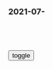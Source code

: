 ### 2021-07-　

```note
```

<table id="tbc" style="white-space: pre-wrap">
</table>
<button onclick="toggleb()">toggle</button>
<pre id="prr" style="display: none">
<!-- 🍅<br>　<hr>🍑 -->

2021年7月18
https://ibb.co/album/6v85vB

https://i.ibb.co/s1Hx1qF/Lilith-Raws-Fate-Grand-Order-Shinsei-Entaku-Ryouiki-Camelot-01-Wandering-Agateram-Baha-WEB-DL-1080p.jpg
https://i.ibb.co/znMKhhr/Lilith-Raws-Fate-Grand-Order-Shinsei-Entaku-Ryouiki-Camelot-01-Wandering-Agateram-Baha-WEB-DL-1080p.jpg
https://i.ibb.co/tLGyXY7/Lilith-Raws-Fate-Grand-Order-Shinsei-Entaku-Ryouiki-Camelot-01-Wandering-Agateram-Baha-WEB-DL-1080p.jpg
https://i.ibb.co/NSVyBXR/Lilith-Raws-Fate-Grand-Order-Shinsei-Entaku-Ryouiki-Camelot-01-Wandering-Agateram-Baha-WEB-DL-1080p.jpg
https://i.ibb.co/9HL0MvS/Lilith-Raws-Fate-Grand-Order-Shinsei-Entaku-Ryouiki-Camelot-01-Wandering-Agateram-Baha-WEB-DL-1080p.jpg
https://i.ibb.co/BqydVV3/Lilith-Raws-Fate-Grand-Order-Shinsei-Entaku-Ryouiki-Camelot-01-Wandering-Agateram-Baha-WEB-DL-1080p.jpg
https://i.ibb.co/zbdFR7W/Lilith-Raws-Fate-Grand-Order-Shinsei-Entaku-Ryouiki-Camelot-01-Wandering-Agateram-Baha-WEB-DL-1080p.jpg
https://i.ibb.co/t3fRBgn/Lilith-Raws-Fate-Grand-Order-Shinsei-Entaku-Ryouiki-Camelot-01-Wandering-Agateram-Baha-WEB-DL-1080p.jpg
https://i.ibb.co/wz0RjRg/Lilith-Raws-Fate-Grand-Order-Shinsei-Entaku-Ryouiki-Camelot-01-Wandering-Agateram-Baha-WEB-DL-1080p.jpg
https://i.ibb.co/FVfZBL0/Lilith-Raws-Fate-Grand-Order-Shinsei-Entaku-Ryouiki-Camelot-01-Wandering-Agateram-Baha-WEB-DL-1080p.jpg
https://i.ibb.co/cg6SWMt/Lilith-Raws-Fate-Grand-Order-Shinsei-Entaku-Ryouiki-Camelot-01-Wandering-Agateram-Baha-WEB-DL-1080p.jpg
https://i.ibb.co/bzDdsGd/Lilith-Raws-Fate-Grand-Order-Shinsei-Entaku-Ryouiki-Camelot-01-Wandering-Agateram-Baha-WEB-DL-1080p.jpg
https://i.ibb.co/64r9WbF/Lilith-Raws-Fate-Grand-Order-Shinsei-Entaku-Ryouiki-Camelot-01-Wandering-Agateram-Baha-WEB-DL-1080p.jpg
https://i.ibb.co/8M01yTt/Lilith-Raws-Fate-Grand-Order-Shinsei-Entaku-Ryouiki-Camelot-01-Wandering-Agateram-Baha-WEB-DL-1080p.jpg
https://i.ibb.co/z4j8d3b/Lilith-Raws-Fate-Grand-Order-Shinsei-Entaku-Ryouiki-Camelot-01-Wandering-Agateram-Baha-WEB-DL-1080p.jpg
https://i.ibb.co/6B3fh3g/Lilith-Raws-Fate-Grand-Order-Shinsei-Entaku-Ryouiki-Camelot-01-Wandering-Agateram-Baha-WEB-DL-1080p.jpg
https://i.ibb.co/TqpyZMB/Lilith-Raws-Fate-Grand-Order-Shinsei-Entaku-Ryouiki-Camelot-01-Wandering-Agateram-Baha-WEB-DL-1080p.jpg
https://i.ibb.co/smvkdbw/Lilith-Raws-Fate-Grand-Order-Shinsei-Entaku-Ryouiki-Camelot-01-Wandering-Agateram-Baha-WEB-DL-1080p.jpg
https://i.ibb.co/PNhf1qq/Lilith-Raws-Fate-Grand-Order-Shinsei-Entaku-Ryouiki-Camelot-01-Wandering-Agateram-Baha-WEB-DL-1080p.jpg
https://i.ibb.co/5YK1bFp/Lilith-Raws-Fate-Grand-Order-Shinsei-Entaku-Ryouiki-Camelot-01-Wandering-Agateram-Baha-WEB-DL-1080p.jpg
https://i.ibb.co/0F04vcc/Lilith-Raws-Fate-Grand-Order-Shinsei-Entaku-Ryouiki-Camelot-01-Wandering-Agateram-Baha-WEB-DL-1080p.jpg
https://i.ibb.co/zZtSVgX/Lilith-Raws-Fate-Grand-Order-Shinsei-Entaku-Ryouiki-Camelot-01-Wandering-Agateram-Baha-WEB-DL-1080p.jpg
https://i.ibb.co/ygb4K9J/Lilith-Raws-Fate-Grand-Order-Shinsei-Entaku-Ryouiki-Camelot-01-Wandering-Agateram-Baha-WEB-DL-1080p.jpg
https://i.ibb.co/HtRpXKh/Lilith-Raws-Fate-Grand-Order-Shinsei-Entaku-Ryouiki-Camelot-01-Wandering-Agateram-Baha-WEB-DL-1080p.jpg
https://i.ibb.co/hKJ8MGg/Lilith-Raws-Fate-Grand-Order-Shinsei-Entaku-Ryouiki-Camelot-01-Wandering-Agateram-Baha-WEB-DL-1080p.jpg
https://i.ibb.co/cgcjtdg/Lilith-Raws-Fate-Grand-Order-Shinsei-Entaku-Ryouiki-Camelot-01-Wandering-Agateram-Baha-WEB-DL-1080p.jpg
https://i.ibb.co/VwGbV7y/Lilith-Raws-Fate-Grand-Order-Shinsei-Entaku-Ryouiki-Camelot-01-Wandering-Agateram-Baha-WEB-DL-1080p.jpg
https://i.ibb.co/QJTvQg5/Lilith-Raws-Fate-Grand-Order-Shinsei-Entaku-Ryouiki-Camelot-01-Wandering-Agateram-Baha-WEB-DL-1080p.jpg
https://i.ibb.co/y8B2s2b/Lilith-Raws-Fate-Grand-Order-Shinsei-Entaku-Ryouiki-Camelot-01-Wandering-Agateram-Baha-WEB-DL-1080p.jpg
https://i.ibb.co/7zzjH53/Lilith-Raws-Fate-Grand-Order-Shinsei-Entaku-Ryouiki-Camelot-01-Wandering-Agateram-Baha-WEB-DL-1080p.jpg
https://i.ibb.co/8XxSz9L/Lilith-Raws-Fate-Grand-Order-Shinsei-Entaku-Ryouiki-Camelot-01-Wandering-Agateram-Baha-WEB-DL-1080p.jpg
https://i.ibb.co/HY2vQmp/Lilith-Raws-Fate-Grand-Order-Shinsei-Entaku-Ryouiki-Camelot-01-Wandering-Agateram-Baha-WEB-DL-1080p.jpg
https://i.ibb.co/mhCWxkd/Lilith-Raws-Fate-Grand-Order-Shinsei-Entaku-Ryouiki-Camelot-01-Wandering-Agateram-Baha-WEB-DL-1080p.jpg
https://i.ibb.co/DzKT2Sn/Lilith-Raws-Fate-Grand-Order-Shinsei-Entaku-Ryouiki-Camelot-01-Wandering-Agateram-Baha-WEB-DL-1080p.jpg
https://i.ibb.co/D1456gb/Lilith-Raws-Fate-Grand-Order-Shinsei-Entaku-Ryouiki-Camelot-01-Wandering-Agateram-Baha-WEB-DL-1080p.jpg
https://i.ibb.co/D5y6LRK/Lilith-Raws-Fate-Grand-Order-Shinsei-Entaku-Ryouiki-Camelot-01-Wandering-Agateram-Baha-WEB-DL-1080p.jpg
https://i.ibb.co/44Y0dQB/Lilith-Raws-Fate-Grand-Order-Shinsei-Entaku-Ryouiki-Camelot-01-Wandering-Agateram-Baha-WEB-DL-1080p.jpg
https://i.ibb.co/NpXNy2p/Lilith-Raws-Fate-Grand-Order-Shinsei-Entaku-Ryouiki-Camelot-01-Wandering-Agateram-Baha-WEB-DL-1080p.jpg
https://i.ibb.co/vm3h5hd/Lilith-Raws-Fate-Grand-Order-Shinsei-Entaku-Ryouiki-Camelot-01-Wandering-Agateram-Baha-WEB-DL-1080p.jpg
https://i.ibb.co/kXBNPQ3/Lilith-Raws-Fate-Grand-Order-Shinsei-Entaku-Ryouiki-Camelot-01-Wandering-Agateram-Baha-WEB-DL-1080p.jpg
https://i.ibb.co/dKXb1g7/Lilith-Raws-Fate-Grand-Order-Shinsei-Entaku-Ryouiki-Camelot-01-Wandering-Agateram-Baha-WEB-DL-1080p.jpg
https://i.ibb.co/sPQgXwP/Lilith-Raws-Fate-Grand-Order-Shinsei-Entaku-Ryouiki-Camelot-01-Wandering-Agateram-Baha-WEB-DL-1080p.jpg
https://i.ibb.co/qsRBPrw/Lilith-Raws-Fate-Grand-Order-Shinsei-Entaku-Ryouiki-Camelot-01-Wandering-Agateram-Baha-WEB-DL-1080p.jpg
https://i.ibb.co/mFd0Q27/Lilith-Raws-Fate-Grand-Order-Shinsei-Entaku-Ryouiki-Camelot-01-Wandering-Agateram-Baha-WEB-DL-1080p.jpg
https://i.ibb.co/xL2WL9T/Lilith-Raws-Fate-Grand-Order-Shinsei-Entaku-Ryouiki-Camelot-01-Wandering-Agateram-Baha-WEB-DL-1080p.jpg
https://i.ibb.co/yPqhCRQ/Lilith-Raws-Fate-Grand-Order-Shinsei-Entaku-Ryouiki-Camelot-01-Wandering-Agateram-Baha-WEB-DL-1080p.jpg
https://i.ibb.co/wMcbBfb/Lilith-Raws-Fate-Grand-Order-Shinsei-Entaku-Ryouiki-Camelot-01-Wandering-Agateram-Baha-WEB-DL-1080p.jpg
https://i.ibb.co/qFv0nKm/Lilith-Raws-Fate-Grand-Order-Shinsei-Entaku-Ryouiki-Camelot-01-Wandering-Agateram-Baha-WEB-DL-1080p.jpg
https://i.ibb.co/VN7qMGK/Lilith-Raws-Fate-Grand-Order-Shinsei-Entaku-Ryouiki-Camelot-01-Wandering-Agateram-Baha-WEB-DL-1080p.jpg
https://i.ibb.co/LRv9S3H/Lilith-Raws-Fate-Grand-Order-Shinsei-Entaku-Ryouiki-Camelot-01-Wandering-Agateram-Baha-WEB-DL-1080p.jpg
https://i.ibb.co/zNxQ8tY/Lilith-Raws-Fate-Grand-Order-Shinsei-Entaku-Ryouiki-Camelot-01-Wandering-Agateram-Baha-WEB-DL-1080p.jpg
https://i.ibb.co/jzFnQnC/Lilith-Raws-Fate-Grand-Order-Shinsei-Entaku-Ryouiki-Camelot-01-Wandering-Agateram-Baha-WEB-DL-1080p.jpg
https://i.ibb.co/j6jHtfh/Lilith-Raws-Fate-Grand-Order-Shinsei-Entaku-Ryouiki-Camelot-01-Wandering-Agateram-Baha-WEB-DL-1080p.jpg
https://i.ibb.co/LSHk1tK/Lilith-Raws-Fate-Grand-Order-Shinsei-Entaku-Ryouiki-Camelot-01-Wandering-Agateram-Baha-WEB-DL-1080p.jpg
https://i.ibb.co/0hBmtdR/Lilith-Raws-Fate-Grand-Order-Shinsei-Entaku-Ryouiki-Camelot-01-Wandering-Agateram-Baha-WEB-DL-1080p.jpg
https://i.ibb.co/PFjh0nP/Lilith-Raws-Fate-Grand-Order-Shinsei-Entaku-Ryouiki-Camelot-01-Wandering-Agateram-Baha-WEB-DL-1080p.jpg
https://i.ibb.co/rmhwdby/Lilith-Raws-Fate-Grand-Order-Shinsei-Entaku-Ryouiki-Camelot-01-Wandering-Agateram-Baha-WEB-DL-1080p.jpg
https://i.ibb.co/fdckH62/Lilith-Raws-Fate-Grand-Order-Shinsei-Entaku-Ryouiki-Camelot-01-Wandering-Agateram-Baha-WEB-DL-1080p.jpg
https://i.ibb.co/Ntjsg7t/Lilith-Raws-Fate-Grand-Order-Shinsei-Entaku-Ryouiki-Camelot-01-Wandering-Agateram-Baha-WEB-DL-1080p.jpg
https://i.ibb.co/bBcGwjj/Lilith-Raws-Fate-Grand-Order-Shinsei-Entaku-Ryouiki-Camelot-01-Wandering-Agateram-Baha-WEB-DL-1080p.jpg
https://i.ibb.co/4fkFgHg/Lilith-Raws-Fate-Grand-Order-Shinsei-Entaku-Ryouiki-Camelot-01-Wandering-Agateram-Baha-WEB-DL-1080p.jpg
https://i.ibb.co/BTBt6Xz/Lilith-Raws-Fate-Grand-Order-Shinsei-Entaku-Ryouiki-Camelot-01-Wandering-Agateram-Baha-WEB-DL-1080p.jpg
https://i.ibb.co/HtKHQS7/Lilith-Raws-Fate-Grand-Order-Shinsei-Entaku-Ryouiki-Camelot-01-Wandering-Agateram-Baha-WEB-DL-1080p.jpg
https://i.ibb.co/Mnw6dyh/Lilith-Raws-Fate-Grand-Order-Shinsei-Entaku-Ryouiki-Camelot-01-Wandering-Agateram-Baha-WEB-DL-1080p.jpg
https://i.ibb.co/KqP2GyN/Lilith-Raws-Fate-Grand-Order-Shinsei-Entaku-Ryouiki-Camelot-01-Wandering-Agateram-Baha-WEB-DL-1080p.jpg
https://i.ibb.co/2K0Yw2Z/Lilith-Raws-Fate-Grand-Order-Shinsei-Entaku-Ryouiki-Camelot-01-Wandering-Agateram-Baha-WEB-DL-1080p.jpg
https://i.ibb.co/3TwY2FN/Lilith-Raws-Fate-Grand-Order-Shinsei-Entaku-Ryouiki-Camelot-01-Wandering-Agateram-Baha-WEB-DL-1080p.jpg
https://i.ibb.co/6D2d9Wb/Lilith-Raws-Fate-Grand-Order-Shinsei-Entaku-Ryouiki-Camelot-01-Wandering-Agateram-Baha-WEB-DL-1080p.jpg
https://i.ibb.co/QCKVZBP/Lilith-Raws-Fate-Grand-Order-Shinsei-Entaku-Ryouiki-Camelot-01-Wandering-Agateram-Baha-WEB-DL-1080p.jpg
https://i.ibb.co/2jRm1R5/Lilith-Raws-Fate-Grand-Order-Shinsei-Entaku-Ryouiki-Camelot-01-Wandering-Agateram-Baha-WEB-DL-1080p.jpg
https://i.ibb.co/kMV72pk/Lilith-Raws-Fate-Grand-Order-Shinsei-Entaku-Ryouiki-Camelot-01-Wandering-Agateram-Baha-WEB-DL-1080p.jpg
https://i.ibb.co/m8ghB2m/Lilith-Raws-Fate-Grand-Order-Shinsei-Entaku-Ryouiki-Camelot-01-Wandering-Agateram-Baha-WEB-DL-1080p.jpg
https://i.ibb.co/2Srh1gT/Lilith-Raws-Fate-Grand-Order-Shinsei-Entaku-Ryouiki-Camelot-01-Wandering-Agateram-Baha-WEB-DL-1080p.jpg
https://i.ibb.co/qJ5k9WQ/Lilith-Raws-Fate-Grand-Order-Shinsei-Entaku-Ryouiki-Camelot-01-Wandering-Agateram-Baha-WEB-DL-1080p.jpg
https://i.ibb.co/k221gv9/Lilith-Raws-Fate-Grand-Order-Shinsei-Entaku-Ryouiki-Camelot-01-Wandering-Agateram-Baha-WEB-DL-1080p.jpg
https://i.ibb.co/0FCRjv9/Lilith-Raws-Fate-Grand-Order-Shinsei-Entaku-Ryouiki-Camelot-01-Wandering-Agateram-Baha-WEB-DL-1080p.jpg
https://i.ibb.co/9vbktXC/Lilith-Raws-Fate-Grand-Order-Shinsei-Entaku-Ryouiki-Camelot-01-Wandering-Agateram-Baha-WEB-DL-1080p.jpg
https://i.ibb.co/g9nr9pX/Lilith-Raws-Fate-Grand-Order-Shinsei-Entaku-Ryouiki-Camelot-01-Wandering-Agateram-Baha-WEB-DL-1080p.jpg
https://i.ibb.co/H7B028h/Lilith-Raws-Fate-Grand-Order-Shinsei-Entaku-Ryouiki-Camelot-01-Wandering-Agateram-Baha-WEB-DL-1080p.jpg
https://i.ibb.co/wdx7Sx8/Lilith-Raws-Fate-Grand-Order-Shinsei-Entaku-Ryouiki-Camelot-01-Wandering-Agateram-Baha-WEB-DL-1080p.jpg
https://i.ibb.co/qMxBK64/Lilith-Raws-Fate-Grand-Order-Shinsei-Entaku-Ryouiki-Camelot-01-Wandering-Agateram-Baha-WEB-DL-1080p.jpg
https://i.ibb.co/ZmpK8QG/Lilith-Raws-Fate-Grand-Order-Shinsei-Entaku-Ryouiki-Camelot-01-Wandering-Agateram-Baha-WEB-DL-1080p.jpg
https://i.ibb.co/fYFyw0T/Lilith-Raws-Fate-Grand-Order-Shinsei-Entaku-Ryouiki-Camelot-01-Wandering-Agateram-Baha-WEB-DL-1080p.jpg
https://i.ibb.co/pzdYBSQ/Lilith-Raws-Fate-Grand-Order-Shinsei-Entaku-Ryouiki-Camelot-01-Wandering-Agateram-Baha-WEB-DL-1080p.jpg
https://i.ibb.co/cv1WzYd/Lilith-Raws-Fate-Grand-Order-Shinsei-Entaku-Ryouiki-Camelot-01-Wandering-Agateram-Baha-WEB-DL-1080p.jpg
https://i.ibb.co/9gNwM06/Lilith-Raws-Fate-Grand-Order-Shinsei-Entaku-Ryouiki-Camelot-01-Wandering-Agateram-Baha-WEB-DL-1080p.jpg
https://i.ibb.co/nDYWmJX/Lilith-Raws-Fate-Grand-Order-Shinsei-Entaku-Ryouiki-Camelot-01-Wandering-Agateram-Baha-WEB-DL-1080p.jpg
https://i.ibb.co/QHN48nH/Lilith-Raws-Fate-Grand-Order-Shinsei-Entaku-Ryouiki-Camelot-01-Wandering-Agateram-Baha-WEB-DL-1080p.jpg
https://i.ibb.co/9wFMQKv/Lilith-Raws-Fate-Grand-Order-Shinsei-Entaku-Ryouiki-Camelot-01-Wandering-Agateram-Baha-WEB-DL-1080p.jpg
https://i.ibb.co/PYrbw17/Lilith-Raws-Fate-Grand-Order-Shinsei-Entaku-Ryouiki-Camelot-01-Wandering-Agateram-Baha-WEB-DL-1080p.jpg
https://i.ibb.co/nQfzp4W/Lilith-Raws-Fate-Grand-Order-Shinsei-Entaku-Ryouiki-Camelot-01-Wandering-Agateram-Baha-WEB-DL-1080p.jpg
https://i.ibb.co/zbLVc66/Lilith-Raws-Fate-Grand-Order-Shinsei-Entaku-Ryouiki-Camelot-01-Wandering-Agateram-Baha-WEB-DL-1080p.jpg
https://i.ibb.co/GJvqvQn/Lilith-Raws-Fate-Grand-Order-Shinsei-Entaku-Ryouiki-Camelot-01-Wandering-Agateram-Baha-WEB-DL-1080p.jpg
https://i.ibb.co/0Q1qZTF/Lilith-Raws-Fate-Grand-Order-Shinsei-Entaku-Ryouiki-Camelot-01-Wandering-Agateram-Baha-WEB-DL-1080p.jpg
https://i.ibb.co/6HykXpw/Lilith-Raws-Fate-Grand-Order-Shinsei-Entaku-Ryouiki-Camelot-01-Wandering-Agateram-Baha-WEB-DL-1080p.jpg
https://i.ibb.co/F7GPKqR/Lilith-Raws-Fate-Grand-Order-Shinsei-Entaku-Ryouiki-Camelot-01-Wandering-Agateram-Baha-WEB-DL-1080p.jpg
https://i.ibb.co/BryCq3H/Lilith-Raws-Fate-Grand-Order-Shinsei-Entaku-Ryouiki-Camelot-01-Wandering-Agateram-Baha-WEB-DL-1080p.jpg
https://i.ibb.co/d7QT2QW/Lilith-Raws-Fate-Grand-Order-Shinsei-Entaku-Ryouiki-Camelot-01-Wandering-Agateram-Baha-WEB-DL-1080p.jpg
https://i.ibb.co/ysq4s2n/Lilith-Raws-Fate-Grand-Order-Shinsei-Entaku-Ryouiki-Camelot-01-Wandering-Agateram-Baha-WEB-DL-1080p.jpg
https://i.ibb.co/qFX166s/Lilith-Raws-Fate-Grand-Order-Shinsei-Entaku-Ryouiki-Camelot-01-Wandering-Agateram-Baha-WEB-DL-1080p.jpg
https://i.ibb.co/zJwj0Qg/Lilith-Raws-Fate-Grand-Order-Shinsei-Entaku-Ryouiki-Camelot-01-Wandering-Agateram-Baha-WEB-DL-1080p.jpg
https://i.ibb.co/T8sm0Td/Lilith-Raws-Fate-Grand-Order-Shinsei-Entaku-Ryouiki-Camelot-01-Wandering-Agateram-Baha-WEB-DL-1080p.jpg
https://i.ibb.co/cYBVb49/Lilith-Raws-Fate-Grand-Order-Shinsei-Entaku-Ryouiki-Camelot-01-Wandering-Agateram-Baha-WEB-DL-1080p.jpg
https://i.ibb.co/7YcCLHy/Lilith-Raws-Fate-Grand-Order-Shinsei-Entaku-Ryouiki-Camelot-01-Wandering-Agateram-Baha-WEB-DL-1080p.jpg
https://i.ibb.co/kSFzRcr/Lilith-Raws-Fate-Grand-Order-Shinsei-Entaku-Ryouiki-Camelot-01-Wandering-Agateram-Baha-WEB-DL-1080p.jpg
https://i.ibb.co/SsrrskB/Lilith-Raws-Fate-Grand-Order-Shinsei-Entaku-Ryouiki-Camelot-01-Wandering-Agateram-Baha-WEB-DL-1080p.jpg
https://i.ibb.co/dm2ZWCG/Lilith-Raws-Fate-Grand-Order-Shinsei-Entaku-Ryouiki-Camelot-01-Wandering-Agateram-Baha-WEB-DL-1080p.jpg
https://i.ibb.co/7njS93t/Lilith-Raws-Fate-Grand-Order-Shinsei-Entaku-Ryouiki-Camelot-01-Wandering-Agateram-Baha-WEB-DL-1080p.jpg
https://i.ibb.co/tQ9JwPB/Lilith-Raws-Fate-Grand-Order-Shinsei-Entaku-Ryouiki-Camelot-01-Wandering-Agateram-Baha-WEB-DL-1080p.jpg
https://i.ibb.co/p1jjFCy/Lilith-Raws-Fate-Grand-Order-Shinsei-Entaku-Ryouiki-Camelot-01-Wandering-Agateram-Baha-WEB-DL-1080p.jpg
https://i.ibb.co/L9zZ8nv/Lilith-Raws-Fate-Grand-Order-Shinsei-Entaku-Ryouiki-Camelot-01-Wandering-Agateram-Baha-WEB-DL-1080p.jpg
https://i.ibb.co/sR0gSmL/Lilith-Raws-Fate-Grand-Order-Shinsei-Entaku-Ryouiki-Camelot-01-Wandering-Agateram-Baha-WEB-DL-1080p.jpg
https://i.ibb.co/wW2mtp7/Lilith-Raws-Fate-Grand-Order-Shinsei-Entaku-Ryouiki-Camelot-01-Wandering-Agateram-Baha-WEB-DL-1080p.jpg
https://i.ibb.co/XVqtytc/Lilith-Raws-Fate-Grand-Order-Shinsei-Entaku-Ryouiki-Camelot-01-Wandering-Agateram-Baha-WEB-DL-1080p.jpg
https://i.ibb.co/58Z2K3S/Lilith-Raws-Fate-Grand-Order-Shinsei-Entaku-Ryouiki-Camelot-01-Wandering-Agateram-Baha-WEB-DL-1080p.jpg
https://i.ibb.co/qJ13rbK/Lilith-Raws-Fate-Grand-Order-Shinsei-Entaku-Ryouiki-Camelot-01-Wandering-Agateram-Baha-WEB-DL-1080p.jpg
https://i.ibb.co/d53gDHf/Lilith-Raws-Fate-Grand-Order-Shinsei-Entaku-Ryouiki-Camelot-01-Wandering-Agateram-Baha-WEB-DL-1080p.jpg
https://i.ibb.co/ykKRw59/Lilith-Raws-Fate-Grand-Order-Shinsei-Entaku-Ryouiki-Camelot-01-Wandering-Agateram-Baha-WEB-DL-1080p.jpg

<!-- 🍅<br>　<hr>🍑 -->
</pre>

```tip
```

<script src="https://cdn.jsdelivr.net/npm/jquery@3.5.1/dist/jquery.min.js"></script>

<link rel="stylesheet" href="https://cdn.jsdelivr.net/gh/fancyapps/fancybox@3.5.7/dist/jquery.fancybox.min.css" />
<script src="https://cdn.jsdelivr.net/gh/fancyapps/fancybox@3.5.7/dist/jquery.fancybox.min.js"></script>

<script type="text/javascript">

setTimeout(function(){
  tbc.innerHTML = parseURL(prr.innerHTML);
},0);

var __urlRegex = /(\b(https?|ftp|file):\/\/[-A-Z0-9+&@#\/%?=~_|!:,.;]*[-A-Z0-9+&@#\/%=~_|])/ig;
var __imgRegex = /\.(?:jpe?g|gif|png)$/i;

function parseURL($string){

    var exp = __urlRegex;
    return $string.replace(exp,function(match){
            __imgRegex.lastIndex=0;
            if(__imgRegex.test(match)){
                return '<a data-fancybox="gallery" href="' + match.replace("/p=700", "")
                 + '"><img src="' + match.replace("/p=700", "")+'" width="64"></a>';
            }
            else{
                return '<a href="' + match + '" target="_blank">' + match + '</a>';
            }
        }
    );
}

function toggleb() {
  var x = document.getElementById("prr");
  if (x.style.display === "none") {
    x.style.display = "";
  } else {
    x.style.display = "none";
  }
}

</script>
